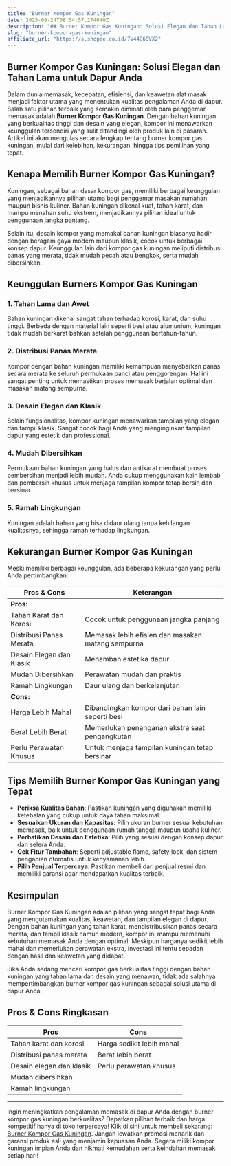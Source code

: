 ```yaml
---
title: "Burner Kompor Gas Kuningan"
date: 2025-09-24T08:54:57.274040Z
description: "## Burner Kompor Gas Kuningan: Solusi Elegan dan Tahan Lama untuk Dapur Anda..."
slug: "burner-kompor-gas-kuningan"
affiliate_url: "https://s.shopee.co.id/7V44C68VX2"
---
```

## Burner Kompor Gas Kuningan: Solusi Elegan dan Tahan Lama untuk Dapur Anda

Dalam dunia memasak, kecepatan, efisiensi, dan keawetan alat masak menjadi faktor utama yang menentukan kualitas pengalaman Anda di dapur. Salah satu pilihan terbaik yang semakin diminati oleh para penggemar memasak adalah **Burner Kompor Gas Kuningan**. Dengan bahan kuningan yang berkualitas tinggi dan desain yang elegan, kompor ini menawarkan keunggulan tersendiri yang sulit ditandingi oleh produk lain di pasaran. Artikel ini akan mengulas secara lengkap tentang burner kompor gas kuningan, mulai dari kelebihan, kekurangan, hingga tips pemilihan yang tepat.

## Kenapa Memilih Burner Kompor Gas Kuningan?

Kuningan, sebagai bahan dasar kompor gas, memiliki berbagai keunggulan yang menjadikannya pilihan utama bagi penggemar masakan rumahan maupun bisnis kuliner. Bahan kuningan dikenal kuat, tahan karat, dan mampu menahan suhu ekstrem, menjadikannya pilihan ideal untuk penggunaan jangka panjang.

Selain itu, desain kompor yang memakai bahan kuningan biasanya hadir dengan beragam gaya modern maupun klasik, cocok untuk berbagai konsep dapur. Keunggulan lain dari kompor gas kuningan meliputi distribusi panas yang merata, tidak mudah pecah atau bengkok, serta mudah dibersihkan.

## Keunggulan Burners Kompor Gas Kuningan

### 1. Tahan Lama dan Awet

Bahan kuningan dikenal sangat tahan terhadap korosi, karat, dan suhu tinggi. Berbeda dengan material lain seperti besi atau alumunium, kuningan tidak mudah berkarat bahkan setelah penggunaan bertahun-tahun.

### 2. Distribusi Panas Merata

Kompor dengan bahan kuningan memiliki kemampuan menyebarkan panas secara merata ke seluruh permukaan panci atau penggorengan. Hal ini sangat penting untuk memastikan proses memasak berjalan optimal dan masakan matang sempurna.

### 3. Desain Elegan dan Klasik

Selain fungsionalitas, kompor kuningan menawarkan tampilan yang elegan dan tampil klasik. Sangat cocok bagi Anda yang menginginkan tampilan dapur yang estetik dan professional.

### 4. Mudah Dibersihkan

Permukaan bahan kuningan yang halus dan antikarat membuat proses pembersihan menjadi lebih mudah. Anda cukup menggunakan kain lembab dan pembersih khusus untuk menjaga tampilan kompor tetap bersih dan bersinar.

### 5. Ramah Lingkungan

Kuningan adalah bahan yang bisa didaur ulang tanpa kehilangan kualitasnya, sehingga ramah terhadap lingkungan.

## Kekurangan Burner Kompor Gas Kuningan

Meski memiliki berbagai keunggulan, ada beberapa kekurangan yang perlu Anda pertimbangkan:

| Pros & Cons                                | Keterangan                                              |
|--------------------------------------------|---------------------------------------------------------|
| **Pros:**                                |                                                         |
| Tahan Karat dan Korosi                   | Cocok untuk penggunaan jangka panjang                |
| Distribusi Panas Merata                   | Memasak lebih efisien dan masakan matang sempurna   |
| Desain Elegan dan Klasik                   | Menambah estetika dapur                              |
| Mudah Dibersihkan                         | Perawatan mudah dan praktis                        |
| Ramah Lingkungan                         | Daur ulang dan berkelanjutan                         |
| **Cons:**                                |                                                         |
| Harga Lebih Mahal                       | Dibandingkan kompor dari bahan lain seperti besi    |
| Berat Lebih Berat                       | Memerlukan penanganan ekstra saat pengangkutan   |
| Perlu Perawatan Khusus                   | Untuk menjaga tampilan kuningan tetap bersinar  |

## Tips Memilih Burner Kompor Gas Kuningan yang Tepat

- **Periksa Kualitas Bahan**: Pastikan kuningan yang digunakan memiliki ketebalan yang cukup untuk daya tahan maksimal.
- **Sesuaikan Ukuran dan Kapasitas**: Pilih ukuran burner sesuai kebutuhan memasak, baik untuk penggunaan rumah tangga maupun usaha kuliner.
- **Perhatikan Desain dan Estetika**: Pilih yang sesuai dengan konsep dapur dan selera Anda.
- **Cek Fitur Tambahan**: Seperti adjustable flame, safety lock, dan sistem pengapian otomatis untuk kenyamanan lebih.
- **Pilih Penjual Terpercaya**: Pastikan membeli dari penjual resmi dan memiliki garansi agar mendapatkan kualitas terbaik.

## Kesimpulan

Burner Kompor Gas Kuningan adalah pilihan yang sangat tepat bagi Anda yang mengutamakan kualitas, keawetan, dan tampilan elegan di dapur. Dengan bahan kuningan yang tahan karat, mendistribusikan panas secara merata, dan tampil klasik namun modern, kompor ini mampu memenuhi kebutuhan memasak Anda dengan optimal. Meskipun harganya sedikit lebih mahal dan memerlukan perawatan ekstra, investasi ini tentu sepadan dengan hasil dan keawetan yang didapat.

Jika Anda sedang mencari kompor gas berkualitas tinggi dengan bahan kuningan yang tahan lama dan desain yang menawan, tidak ada salahnya mempertimbangkan burner kompor gas kuningan sebagai solusi utama di dapur Anda.

## Pros & Cons Ringkasan

| **Pros** | **Cons** |
|------------|------------|
| Tahan karat dan korosi | Harga sedikit lebih mahal |
| Distribusi panas merata | Berat lebih berat |
| Desain elegan dan klasik | Perlu perawatan khusus |
| Mudah dibersihkan |             |
| Ramah lingkungan |             |

---

Ingin meningkatkan pengalaman memasak di dapur Anda dengan burner kompor gas kuningan berkualitas? Dapatkan pilihan terbaik dan harga kompetitif hanya di toko terpercaya! Klik di sini untuk membeli sekarang: [Burner Kompor Gas Kuningan](https://s.shopee.co.id/7V44C68VX2). Jangan lewatkan promosi menarik dan garansi produk asli yang menjamin kepuasan Anda. Segera miliki kompor kuningan impian Anda dan nikmati kemudahan serta keindahan memasak setiap hari!
